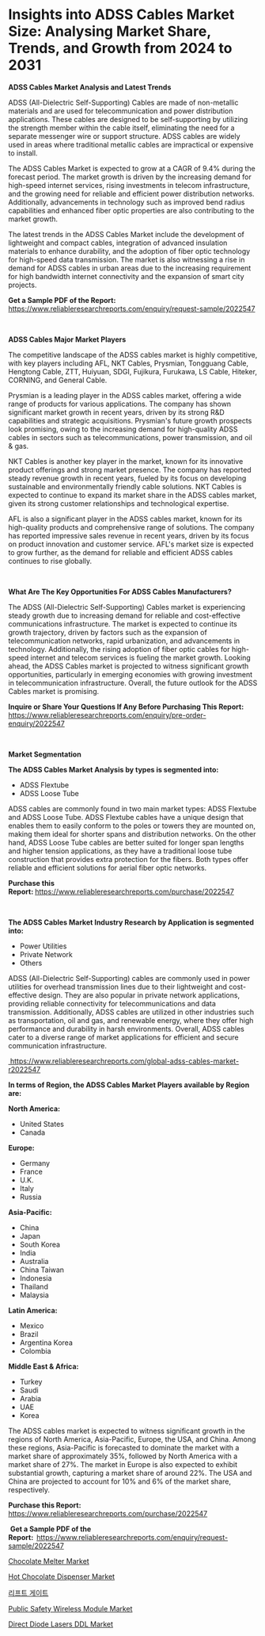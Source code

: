 <p><h1>Insights into ADSS Cables Market Size: Analysing Market Share, Trends, and Growth from 2024 to 2031</h1></p><p><strong>ADSS Cables Market Analysis and Latest Trends</strong></p>
<p><p>ADSS (All-Dielectric Self-Supporting) Cables are made of non-metallic materials and are used for telecommunication and power distribution applications. These cables are designed to be self-supporting by utilizing the strength member within the cable itself, eliminating the need for a separate messenger wire or support structure. ADSS cables are widely used in areas where traditional metallic cables are impractical or expensive to install. </p><p>The ADSS Cables Market is expected to grow at a CAGR of 9.4% during the forecast period. The market growth is driven by the increasing demand for high-speed internet services, rising investments in telecom infrastructure, and the growing need for reliable and efficient power distribution networks. Additionally, advancements in technology such as improved bend radius capabilities and enhanced fiber optic properties are also contributing to the market growth.</p><p>The latest trends in the ADSS Cables Market include the development of lightweight and compact cables, integration of advanced insulation materials to enhance durability, and the adoption of fiber optic technology for high-speed data transmission. The market is also witnessing a rise in demand for ADSS cables in urban areas due to the increasing requirement for high bandwidth internet connectivity and the expansion of smart city projects.</p></p>
<p><strong>Get a Sample PDF of the Report:&nbsp;</strong> <a href="https://www.reliableresearchreports.com/enquiry/request-sample/2022547">https://www.reliableresearchreports.com/enquiry/request-sample/2022547</a></p>
<p>&nbsp;</p>
<p><strong>ADSS Cables Major Market Players</strong></p>
<p><p>The competitive landscape of the ADSS cables market is highly competitive, with key players including AFL, NKT Cables, Prysmian, Tongguang Cable, Hengtong Cable, ZTT, Huiyuan, SDGI, Fujikura, Furukawa, LS Cable, Hiteker, CORNING, and General Cable. </p><p>Prysmian is a leading player in the ADSS cables market, offering a wide range of products for various applications. The company has shown significant market growth in recent years, driven by its strong R&D capabilities and strategic acquisitions. Prysmian's future growth prospects look promising, owing to the increasing demand for high-quality ADSS cables in sectors such as telecommunications, power transmission, and oil & gas.</p><p>NKT Cables is another key player in the market, known for its innovative product offerings and strong market presence. The company has reported steady revenue growth in recent years, fueled by its focus on developing sustainable and environmentally friendly cable solutions. NKT Cables is expected to continue to expand its market share in the ADSS cables market, given its strong customer relationships and technological expertise.</p><p>AFL is also a significant player in the ADSS cables market, known for its high-quality products and comprehensive range of solutions. The company has reported impressive sales revenue in recent years, driven by its focus on product innovation and customer service. AFL's market size is expected to grow further, as the demand for reliable and efficient ADSS cables continues to rise globally.</p></p>
<p>&nbsp;</p>
<p><strong>What Are The Key Opportunities For ADSS Cables Manufacturers?</strong></p>
<p><p>The ADSS (All-Dielectric Self-Supporting) Cables market is experiencing steady growth due to increasing demand for reliable and cost-effective communications infrastructure. The market is expected to continue its growth trajectory, driven by factors such as the expansion of telecommunication networks, rapid urbanization, and advancements in technology. Additionally, the rising adoption of fiber optic cables for high-speed internet and telecom services is fueling the market growth. Looking ahead, the ADSS Cables market is projected to witness significant growth opportunities, particularly in emerging economies with growing investment in telecommunication infrastructure. Overall, the future outlook for the ADSS Cables market is promising.</p></p>
<p><strong>Inquire or Share Your Questions If Any Before Purchasing This Report:</strong> <a href="https://www.reliableresearchreports.com/enquiry/pre-order-enquiry/2022547">https://www.reliableresearchreports.com/enquiry/pre-order-enquiry/2022547</a></p>
<p>&nbsp;</p>
<p><strong>Market Segmentation</strong></p>
<p><strong>The ADSS Cables Market Analysis by types is segmented into:</strong></p>
<p><ul><li>ADSS Flextube</li><li>ADSS Loose Tube</li></ul></p>
<p><p>ADSS cables are commonly found in two main market types: ADSS Flextube and ADSS Loose Tube. ADSS Flextube cables have a unique design that enables them to easily conform to the poles or towers they are mounted on, making them ideal for shorter spans and distribution networks. On the other hand, ADSS Loose Tube cables are better suited for longer span lengths and higher tension applications, as they have a traditional loose tube construction that provides extra protection for the fibers. Both types offer reliable and efficient solutions for aerial fiber optic networks.</p></p>
<p><strong>Purchase this Report:&nbsp;</strong><a href="https://www.reliableresearchreports.com/purchase/2022547">https://www.reliableresearchreports.com/purchase/2022547</a></p>
<p>&nbsp;</p>
<p><strong>The ADSS Cables Market Industry Research by Application is segmented into:</strong></p>
<p><ul><li>Power Utilities</li><li>Private Network</li><li>Others</li></ul></p>
<p><p>ADSS (All-Dielectric Self-Supporting) cables are commonly used in power utilities for overhead transmission lines due to their lightweight and cost-effective design. They are also popular in private network applications, providing reliable connectivity for telecommunications and data transmission. Additionally, ADSS cables are utilized in other industries such as transportation, oil and gas, and renewable energy, where they offer high performance and durability in harsh environments. Overall, ADSS cables cater to a diverse range of market applications for efficient and secure communication infrastructure.</p></p>
<p><a href="https://www.reliableresearchreports.com/global-adss-cables-market-r2022547">&nbsp;https://www.reliableresearchreports.com/global-adss-cables-market-r2022547</a></p>
<p><strong>In terms of Region, the ADSS Cables Market Players available by Region are:</strong></p>
<p>
    <p> <strong> North America: </strong>
        <ul>
            <li>United States</li>
            <li>Canada</li>
        </ul>
        </p> 
    <p> <strong> Europe: </strong>
        <ul>
            <li>Germany</li>
            <li>France</li>
            <li>U.K.</li>
            <li>Italy</li>
            <li>Russia</li>
        </ul>
        </p> 
    <p> <strong> Asia-Pacific: </strong>
        <ul>
            <li>China</li>
            <li>Japan</li>
            <li>South Korea</li>
            <li>India</li>
            <li>Australia</li>
            <li>China Taiwan</li>
            <li>Indonesia</li>
            <li>Thailand</li>
            <li>Malaysia</li>
        </ul>
        </p> 
    <p> <strong> Latin America: </strong>
        <ul>
            <li>Mexico</li>
            <li>Brazil</li>
            <li>Argentina Korea</li>
            <li>Colombia</li>
        </ul>
        </p> 
    <p> <strong> Middle East & Africa: </strong>
        <ul>
            <li>Turkey</li>
            <li>Saudi</li>
            <li>Arabia</li>
            <li>UAE</li>
            <li>Korea</li>
        </ul>
    </p>
    </p>
<p><p>The ADSS cables market is expected to witness significant growth in the regions of North America, Asia-Pacific, Europe, the USA, and China. Among these regions, Asia-Pacific is forecasted to dominate the market with a market share of approximately 35%, followed by North America with a market share of 27%. The market in Europe is also expected to exhibit substantial growth, capturing a market share of around 22%. The USA and China are projected to account for 10% and 6% of the market share, respectively.</p></p>
<p><strong>Purchase this Report: </strong><a href="https://www.reliableresearchreports.com/purchase/2022547">https://www.reliableresearchreports.com/purchase/2022547</a></p>
<p>&nbsp;<strong>Get a Sample PDF of the Report:&nbsp;&nbsp;</strong><a href="https://www.reliableresearchreports.com/enquiry/request-sample/2022547">https://www.reliableresearchreports.com/enquiry/request-sample/2022547</a></p>
<p><strong></strong></p>
<p><p><a href="https://github.com/angeliabkratze/Market-Research-Report-List-2/blob/main/chocolate-melter-market.md">Chocolate Melter Market</a></p><p><a href="https://github.com/Angelnienowdseej3e45z3p8c/Market-Research-Report-List-3/blob/main/hot-chocolate-dispenser-market.md">Hot Chocolate Dispenser Market</a></p><p><a href="https://medium.com/@czbtzkwc9/2024%EB%85%84%EB%B6%80%ED%84%B0-2031%EB%85%84%EA%B9%8C%EC%A7%80%EC%9D%98-%EB%A6%AC%ED%94%84%ED%8A%B8%EA%B2%8C%EC%9D%B4%ED%8A%B8-%EC%8B%9C%EC%9E%A5-%EC%A0%84%EB%A7%9D-%EB%B0%8F-%EC%98%88%EC%B8%A1-1a92b6d5c0f6">리프트 게이트</a></p><p><a href="https://medium.com/@samantha.welch56767/global-public-safety-wireless-module-market-exploring-market-share-market-trends-and-future-e7f407d85a3c">Public Safety Wireless Module Market</a></p><p><a href="https://medium.com/@liam.mcgrath5645/direct-diode-lasers-ddl-market-size-growth-and-industry-analysis-by-market-segmentation-and-1b9f4b12dc8f">Direct Diode Lasers DDL Market</a></p></p>